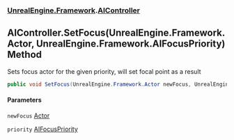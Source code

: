 ### [UnrealEngine.Framework](./UnrealEngine-Framework.md 'UnrealEngine.Framework').[AIController](./AIController.md 'UnrealEngine.Framework.AIController')
## AIController.SetFocus(UnrealEngine.Framework.Actor, UnrealEngine.Framework.AIFocusPriority) Method
Sets focus actor for the given priority, will set focal point as a result  
```csharp
public void SetFocus(UnrealEngine.Framework.Actor newFocus, UnrealEngine.Framework.AIFocusPriority priority=UnrealEngine.Framework.AIFocusPriority.High);
```
#### Parameters
<a name='UnrealEngine-Framework-AIController-SetFocus(UnrealEngine-Framework-Actor_UnrealEngine-Framework-AIFocusPriority)-newFocus'></a>
`newFocus` [Actor](./Actor.md 'UnrealEngine.Framework.Actor')  
  
<a name='UnrealEngine-Framework-AIController-SetFocus(UnrealEngine-Framework-Actor_UnrealEngine-Framework-AIFocusPriority)-priority'></a>
`priority` [AIFocusPriority](./AIFocusPriority.md 'UnrealEngine.Framework.AIFocusPriority')  
  
